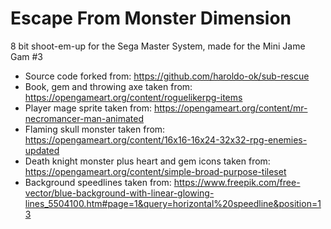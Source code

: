 # Escape From Monster Dimension

8 bit shoot-em-up for the Sega Master System, made for the Mini Jame Gam #3

* Source code forked from: https://github.com/haroldo-ok/sub-rescue
* Book, gem and throwing axe taken from: https://opengameart.org/content/roguelikerpg-items
* Player mage sprite taken from: https://opengameart.org/content/mr-necromancer-man-animated
* Flaming skull monster taken from: https://opengameart.org/content/16x16-16x24-32x32-rpg-enemies-updated
* Death knight monster plus heart and gem icons taken from: https://opengameart.org/content/simple-broad-purpose-tileset
* Background speedlines taken from: https://www.freepik.com/free-vector/blue-background-with-linear-glowing-lines_5504100.htm#page=1&query=horizontal%20speedline&position=13
